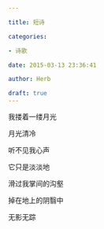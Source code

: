 ```yaml
---

title: 短诗

categories:

- 诗歌

date: 2015-03-13 23:36:41

author: Herb

draft: true
---
```


我搂着一缕月光

月光清冷

听不见我心声

它只是淡淡地

滑过我掌间的沟壑

掉在地上的阴翳中

无影无踪